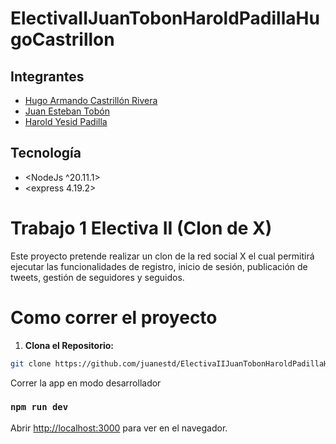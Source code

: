 # ElectivaIIJuanTobonHaroldPadillaHugoCastrillon


## Integrantes
- [Hugo Armando Castrillón Rivera](https://github.com/HArmandoCRivera)
- [Juan Esteban Tobón](https://github.com/juanestd)
- [Harold Yesid Padilla](https://github.com/hypadilla)

## Tecnología
- <NodeJs ^20.11.1>
- <express 4.19.2>

# Trabajo 1 Electiva II (Clon de X)

Este proyecto pretende realizar un clon de la red social X el cual permitirá ejecutar las funcionalidades de registro, inicio de sesión, publicación de
tweets, gestión de seguidores y seguidos.

# Como correr el proyecto

1. **Clona el Repositorio:**
```bash
git clone https://github.com/juanestd/ElectivaIIJuanTobonHaroldPadillaHugoCastrillon
```

Correr la app en modo desarrollador

### `npm run dev`
Abrir [http://localhost:3000](http://localhost:3000) para ver en el navegador.
